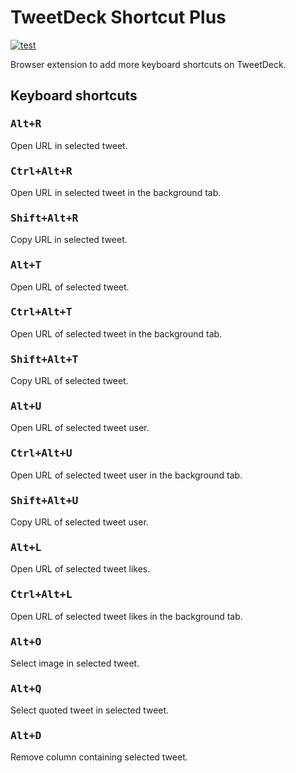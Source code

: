 # TweetDeck Shortcut Plus

[![test](https://github.com/r7kamura/tweetdeck-shortcut-plus/actions/workflows/test.yml/badge.svg)](https://github.com/r7kamura/tweetdeck-shortcut-plus/actions/workflows/test.yml)

Browser extension to add more keyboard shortcuts on TweetDeck.

## Keyboard shortcuts

### <kbd>Alt+R</kbd>

Open URL in selected tweet.

### <kbd>Ctrl+Alt+R</kbd>

Open URL in selected tweet in the background tab.

### <kbd>Shift+Alt+R</kbd>

Copy URL in selected tweet.

### <kbd>Alt+T</kbd>

Open URL of selected tweet.

### <kbd>Ctrl+Alt+T</kbd>

Open URL of selected tweet in the background tab.

### <kbd>Shift+Alt+T</kbd>

Copy URL of selected tweet.

### <kbd>Alt+U</kbd>

Open URL of selected tweet user.

### <kbd>Ctrl+Alt+U</kbd>

Open URL of selected tweet user in the background tab.

### <kbd>Shift+Alt+U</kbd>

Copy URL of selected tweet user.

### <kbd>Alt+L</kbd>

Open URL of selected tweet likes.

### <kbd>Ctrl+Alt+L</kbd>

Open URL of selected tweet likes in the background tab.

### <kbd>Alt+O</kbd>

Select image in selected tweet.

### <kbd>Alt+Q</kbd>

Select quoted tweet in selected tweet.

### <kbd>Alt+D</kbd>

Remove column containing selected tweet.
